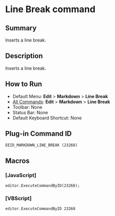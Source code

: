 # Line Break command

## Summary

Inserts a line break.

## Description

Inserts a line break.

## How to Run

- Default Menu: **Edit** \> **Markdown** \> **Line Break**
- [All Commands](../tools/all_commands): **Edit** \> **Markdown** \> **Line Break**
- Toolbar: None
- Status Bar: None
- Default Keyboard Shortcut: None

## Plug-in Command ID

```
EEID_MARKDOWN_LINE_BREAK (23268)```

## Macros

### \[JavaScript\]

```
editor.ExecuteCommandByID(23268);
```

### \[VBScript\]

```
editor.ExecuteCommandByID 23268
```
